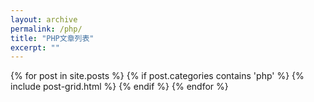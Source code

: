 ```yaml
---
layout: archive
permalink: /php/
title: "PHP文章列表"
excerpt: ""
---
```


<div class="tiles">
{% for post in site.posts %}
	{% if post.categories contains 'php' %}
		{% include post-grid.html %}
	{% endif %}
{% endfor %}
</div><!-- /.tiles -->
